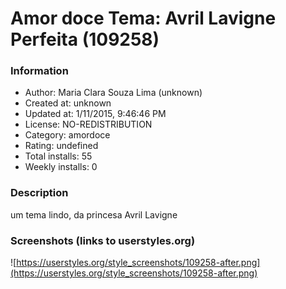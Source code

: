 # Amor doce Tema: Avril Lavigne Perfeita (109258)

### Information
- Author: Maria Clara Souza Lima (unknown)
- Created at: unknown
- Updated at: 1/11/2015, 9:46:46 PM
- License: NO-REDISTRIBUTION
- Category: amordoce
- Rating: undefined
- Total installs: 55
- Weekly installs: 0


### Description
um tema lindo, da princesa Avril Lavigne


### Screenshots (links to userstyles.org)
![https://userstyles.org/style_screenshots/109258-after.png](https://userstyles.org/style_screenshots/109258-after.png)


